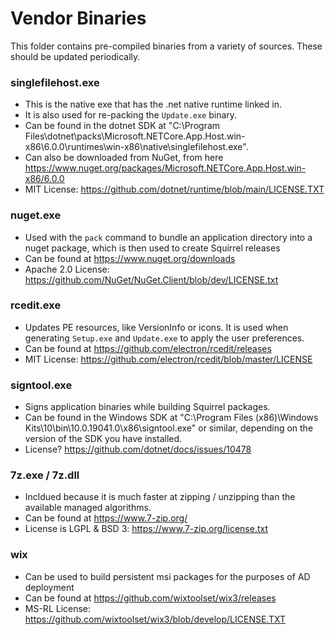 # Vendor Binaries
This folder contains pre-compiled binaries from a variety of sources. These should be updated periodically.

<!-- ### Microsoft.NET.HostModel.dll
- This is a .NET SDK 6.0.100 binary. 
- It's purpose is to allow us to re-pack the `Update.exe` single file bundle with a new exe icon.
- Can be found in the dotnet SDK at "C:\Program Files\dotnet\sdk\6.0.100\Microsoft.NET.HostModel.dll".
- MIT License: https://github.com/dotnet/runtime/blob/main/LICENSE.TXT -->

### singlefilehost.exe
- This is the native exe that has the .net native runtime linked in. 
- It is also used for re-packing the `Update.exe` binary.
- Can be found in the dotnet SDK at "C:\Program Files\dotnet\packs\Microsoft.NETCore.App.Host.win-x86\6.0.0\runtimes\win-x86\native\singlefilehost.exe".
- Can also be downloaded from NuGet, from here https://www.nuget.org/packages/Microsoft.NETCore.App.Host.win-x86/6.0.0
- MIT License: https://github.com/dotnet/runtime/blob/main/LICENSE.TXT

### nuget.exe
- Used with the `pack` command to bundle an application directory into a nuget package, which is then used to create Squirrel releases
- Can be found at https://www.nuget.org/downloads
- Apache 2.0 License: https://github.com/NuGet/NuGet.Client/blob/dev/LICENSE.txt

### rcedit.exe
- Updates PE resources, like VersionInfo or icons. It is used when generating `Setup.exe` and `Update.exe` to apply the user preferences.
- Can be found at https://github.com/electron/rcedit/releases
- MIT License: https://github.com/electron/rcedit/blob/master/LICENSE

### signtool.exe
- Signs application binaries while building Squirrel packages.
- Can be found in the Windows SDK at "C:\Program Files (x86)\Windows Kits\10\bin\10.0.19041.0\x86\signtool.exe" or similar, depending on the version of the SDK you have installed.
- License? https://github.com/dotnet/docs/issues/10478

### 7z.exe / 7z.dll
- Incldued because it is much faster at zipping / unzipping than the available managed algorithms.
- Can be found at https://www.7-zip.org/
- License is LGPL & BSD 3: https://www.7-zip.org/license.txt

### wix
- Can be used to build persistent msi packages for the purposes of AD deployment
- Can be found at https://github.com/wixtoolset/wix3/releases
- MS-RL License: https://github.com/wixtoolset/wix3/blob/develop/LICENSE.TXT